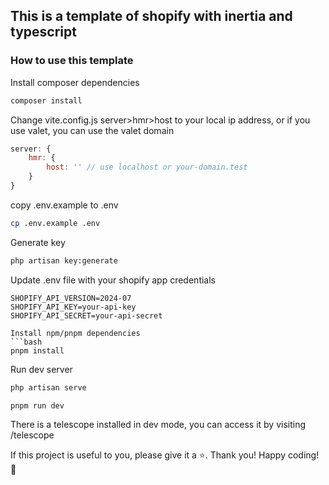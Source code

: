 ## This is a template of shopify with inertia and typescript

### How to use this template
Install composer dependencies
```bash
composer install
```
Change vite.config.js server>hmr>host to your local ip address, or if you use valet, you can use the valet domain
```js
server: {
    hmr: {
        host: '' // use localhost or your-domain.test
    }
}
```
copy .env.example to .env
```bash
cp .env.example .env
```
Generate key
```bash
php artisan key:generate
```
Update .env file with your shopify app credentials
```env
SHOPIFY_API_VERSION=2024-07
SHOPIFY_API_KEY=your-api-key
SHOPIFY_API_SECRET=your-api-secret

Install npm/pnpm dependencies
```bash
pnpm install
```
Run dev server
```bash
php artisan serve
```
```bash
pnpm run dev
```
There is a telescope installed in dev mode, you can access it by visiting /telescope

If this project is useful to you, please give it a ⭐️. Thank you!
Happy coding! 🎉
